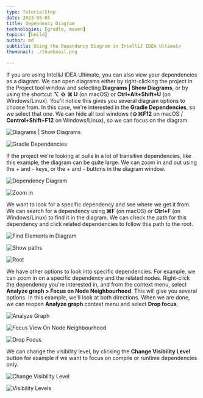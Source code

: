 ```yaml
---
type: TutorialStep
date: 2023-05-05
title: Dependency Diagram
technologies: [gradle, maven]
topics: [build]
author: md
subtitle: Using the Dependency Diagram in IntelliJ IDEA Ultimate
thumbnail: ./thumbnail.png

---
```


If you are using IntelliJ IDEA Ultimate, you can also view your dependencies as a diagram. We can open diagrams either by right-clicking the project in the Project tool window and selecting **Diagrams | Show Diagrams**, or by using the shortcut **⌥ ⇧ ⌘ U** (on macOS) or **Ctrl+Alt+Shift+U** (on Windows/Linux). You'll notice this gives you several diagram options to choose from. In this case, we're interested in the **Gradle Dependencies**, so we select that one. We can hide all tool windows (**⇧⌘F12** on macOS / **Control+Shift+F12** on Windows/Linux), so we can focus on the diagram.

![Diagrams | Show Diagrams](show-diagram.png)

![Gradle Dependencies](gradle-dependencies.png)

If the project we're looking at pulls in a lot of transitive dependencies, like this example, the diagram can be quite large. We can zoom in and out using the + and - keys, or the + and - buttons in the diagram window.

![Dependency Diagram](dependency-diagram.png)

![Zoom in](zoom-in.png)

We want to look for a specific dependency and see where we get it from. We can search for a dependency using **⌘F** (on macOS) or **Ctrl+F** (on Windows/Linux) to find it in the diagram. We can check the path for this dependency and click related dependencies to follow this path to the root.

![Find Elements in Diagram](find-elements.png)

![Show paths](show-paths.png)

![Root](root.png)

We have other options to look into specific dependencies. For example, we can zoom in on a specific dependency and the related nodes. Right-click the dependency you're interested in, and from the context menu, select **Analyze graph > Focus on Node Neighbourhood**. This will give you several options. In this example, we'll look at both directions. When we are done, we can reopen **Analyze graph** context menu and select **Drop focus**.

![Analyze Graph](analyze-graph.png)

![Focus View On Node Neighbourhood](focus-view.png)

![Drop Focus](drop-focus.png)

We can change the visibility level, by clicking the **Change Visibility Level** button for example if we want to focus on compile or runtime dependencies only.

![Change Visibility Level](change-visibility-level.png)

![Visibility Levels](visibility-levels.png)
